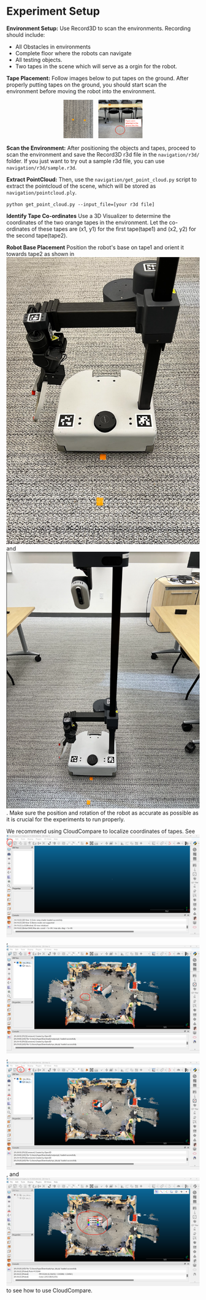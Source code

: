 # Experiment Setup
**Environment Setup:** Use Record3D to scan the environments. Recording should include: 
* All Obstacles in environments
* Complete floor where the robots can navigate
* All testing objects.
* Two tapes in the scene which will serve as a orgin for the robot.

<!--**Tape Placement:** This [drive folder](https://drive.google.com/drive/folders/1qbY5OJDktrD27bDZpar9xECoh-gsP-Rw?usp=sharing) has illustrations on how to place tapes on the ground and scan the environment properly.-->
<!--**Tape Placement:** ![This image](docs_image/How%20you%20should%20place%20tapes1.png) and ![this image](docs_image/How%20you%20should%20place%20tapes2.png) illustrate how you should put tapes on the ground. After properly putting tapes on the ground, you should start scan the environment before moving the robot into the environment.-->

**Tape Placement:** Follow images below to put tapes on the ground. After properly putting tapes on the ground, you should start scan the environment before moving the robot into the environment.
<p align="center">
  <img src="docs_image/How%20you%20should%20place%20tapes1.png" width="auto" height="100" style="margin-right: 10px;"/>
  <img src="docs_image/How%20you%20should%20place%20tapes2.png" width="auto" height="100"/>
</p>

**Scan the Environment:** After positioning the objects and tapes, proceed to scan the environment and save the Record3D r3d file in the `navigation/r3d/` folder. If you just want to try out a sample r3d file, you can use `navigation/r3d/sample.r3d`.

**Extract PointCloud:** Then, use the `navigation/get_point_cloud.py` script to extract the pointcloud of the scene, which will be stored as `navigation/pointcloud.ply`. 
```
python get_point_cloud.py --input_file=[your r3d file]
```
**Identify Tape Co-ordinates** Use a 3D Visualizer to determine the coordinates of the two orange tapes in the environment. Let the co-ordinates of these tapes are (x1, y1) for the first tape(tape1) and (x2, y2) for the second tape(tape2).

**Robot Base Placement** Position the robot's base on tape1 and orient it towards tape2 as shown in ![this image](docs_image/How%20you%20should%20use%20tape%20to%20localize%20robot1.png) and ![this image](docs_image/How%20you%20should%20use%20tape%20to%20localize%20robot2.png). Make sure the position and rotation of the robot as accurate as possible as it is crucial for the experiments to run properly. 

We recommend using CloudCompare to localize coordinates of tapes. See ![this image](docs_image/CloudCompare%20step1.png), ![this image](docs_image/CloudCompare%20step2.png), ![this image](docs_image/CloudCompare%20step3.png), and ![this image](docs_image/CloudCompare%20step4.png) to see how to use CloudCompare.

